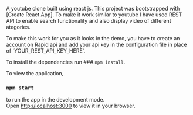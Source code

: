 A youtube clone built using react js. This project was bootstrapped with [Create React App]. To make it work similar to youtube I have used REST API to enable search functionality and also display video of different ategories. 

To make this work for you as it looks in the demo, you have to create an account on Rapid api and add your api key in the configuration file in place of 'YOUR_REST_API_KEY_HERE'.  

To install the dependencies run ### `npm install`.

To view the application,
### `npm start`

to run the app in the development mode.\
Open [http://localhost:3000](http://localhost:3000) to view it in your browser.

